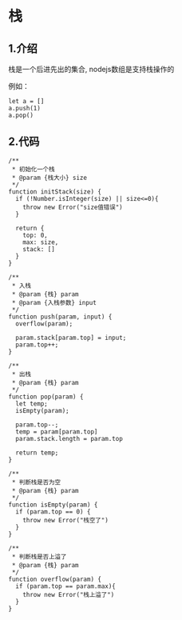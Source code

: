 # 栈

## 1.介绍
栈是一个后进先出的集合, nodejs数组是支持栈操作的

例如：

	let a = []
	a.push(1)
	a.pop()

## 2.代码
	/**
	 * 初始化一个栈
	 * @param {栈大小} size 
	 */
	function initStack(size) {
	  if (!Number.isInteger(size) || size<=0){
	    throw new Error("size值错误")
	  }
	
	  return {
	    top: 0,
	    max: size,
	    stack: []
	  }
	}
	
	/**
	 * 入栈
	 * @param {栈} param 
	 * @param {入栈参数} input 
	 */
	function push(param, input) {
	  overflow(param);
	
	  param.stack[param.top] = input;  
	  param.top++;
	}
	
	/**
	 * 出栈
	 * @param {栈} param 
	 */
	function pop(param) {
	  let temp;
	  isEmpty(param);
	
	  param.top--;
	  temp = param[param.top]
	  param.stack.length = param.top
	
	  return temp;
	}
	
	/**
	 * 判断栈是否为空
	 * @param {栈} param 
	 */
	function isEmpty(param) {
	  if (param.top == 0) {
	    throw new Error("栈空了")
	  }
	}
	
	/**
	 * 判断栈是否上溢了
	 * @param {栈} param 
	 */
	function overflow(param) {
	  if (param.top == param.max){
	    throw new Error("栈上溢了")
	  }
	}